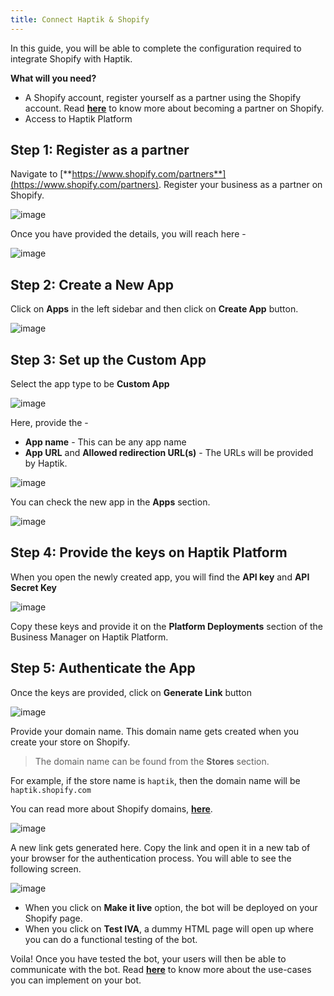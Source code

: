 ```yaml
---
title: Connect Haptik & Shopify
---
```


In this guide, you will be able to complete the configuration required to integrate Shopify with Haptik.

**What will you need?**

- A Shopify account, register yourself as a partner using the Shopify account. Read [**here**](https://help.shopify.com/en/partners/faq/partner-program#how-do-i-become-a-shopify-partner) to know more about becoming a partner on Shopify.
- Access to Haptik Platform

## Step 1: Register as a partner

Navigate to [**https://www.shopify.com/partners**](https://www.shopify.com/partners). Register your business as a partner on Shopify.

![image](https://user-images.githubusercontent.com/75118325/117311095-85a3bc00-aea1-11eb-8aae-c9cc989e794c.png)

Once you have provided the details, you will reach here - 

![image](https://user-images.githubusercontent.com/75118325/117383977-908d3980-aeff-11eb-9add-dc92c4baea0b.png)

## Step 2: Create a New App

Click on **Apps** in the left sidebar and then click on **Create App** button.

![image](https://user-images.githubusercontent.com/75118325/117384203-190bda00-af00-11eb-9c26-847764460f3d.png)

## Step 3: Set up the Custom App

Select the app type to be **Custom App**

![image](https://user-images.githubusercontent.com/75118325/117385459-c8e24700-af02-11eb-9c88-98f9888e113e.png)

Here, provide the -
* **App name** - This can be any app name
* **App URL** and **Allowed redirection URL(s)** - The URLs will be provided by Haptik.

![image](https://user-images.githubusercontent.com/75118325/117385390-a2241080-af02-11eb-9021-c505b0b0ed5a.png)

You can check the new app in the **Apps** section.

![image](https://user-images.githubusercontent.com/75118325/119133312-5ec8b680-ba59-11eb-98a2-214e0a90748d.png)

## Step 4: Provide the keys on Haptik Platform

When you open the newly created app, you will find the **API key** and **API Secret Key**

![image](https://user-images.githubusercontent.com/75118325/117386868-46a75200-af05-11eb-8d01-d50544a4cf6d.png)

Copy these keys and provide it on the **Platform Deployments** section of the Business Manager on Haptik Platform.

## Step 5: Authenticate the App

Once the keys are provided, click on **Generate Link** button

![image](https://user-images.githubusercontent.com/75118325/117387110-d816c400-af05-11eb-9e27-f8d1aa9c3240.png)

Provide your domain name. This domain name gets created when you create your store on Shopify. 

> The domain name can be found from the **Stores** section.

For example, if the store name is `haptik`, then the domain name will be `haptik.shopify.com`

You can read more about Shopify domains, [**here**](https://help.shopify.com/en/manual/online-store/domains).

![image](https://user-images.githubusercontent.com/75118325/117389588-3645a600-af0a-11eb-90b9-cae5abc115a1.png)

A new link gets generated here. Copy the link and open it in a new tab of your browser for the authentication process. You will able to see the following screen.

![image](https://user-images.githubusercontent.com/75118325/119753849-1710b780-bebd-11eb-8023-438b3947577d.png)

* When you click on **Make it live** option, the bot will be deployed on your Shopify page.
* When you click on **Test IVA**, a dummy HTML page will open up where you can do a functional testing of the bot.


Voila! Once you have tested the bot, your users will then be able to communicate with the bot. Read [**here**](https://docs.haptik.ai/shopify/build-shopify) to know more about the use-cases you can implement on your bot.
